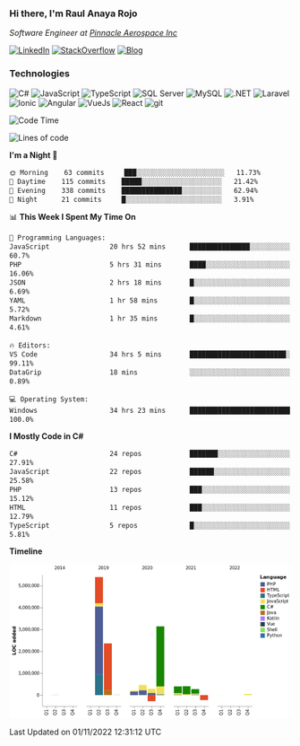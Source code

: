 ### Hi there, I'm Raul Anaya Rojo
*Software Engineer at [Pinnacle Aerospace Inc](http://www.pinnacleaerospace.com/)*  

[![LinkedIn](https://img.shields.io/badge/LinkedIn-0073b1?logo=linkedin&style=flat-square&logoColor=white)](https://www.linkedin.com/in/anayarojo/)
[![StackOverflow](https://img.shields.io/badge/StackOverflow-333?logo=stackoverflow&style=flat-square&logoColor=FE7A16)](https://stackoverflow.com/users/3779757/anayarojo?tab=profile)
[![Blog](https://img.shields.io/badge/Blog-1976d2?logo=bitbucket&style=flat-square&logoColor=white)](http://anayarojo.net/)

### Technologies
![C#](https://img.shields.io/badge/C%23-690081?style=flat-square&logo=c-sharp&logoColor=white)
![JavaScript](https://img.shields.io/badge/JavaScript-F7DF1E?style=flat-square&logo=javascript&logoColor=222)
![TypeScript](https://img.shields.io/badge/TypeScript-3178C6?style=flat-square&logo=typescript&logoColor=white)
![SQL Server](https://img.shields.io/badge/SQL_Server-E02E28?style=flat-square&logo=microsoft-sql-server)
![MySQL](https://img.shields.io/badge/MySQL-00758F?style=flat-square&logo=mysql&logoColor=white)
![.NET](https://img.shields.io/badge/.NET-690081?style=flat-square&logo=.net)
![Laravel](https://img.shields.io/badge/Laravel-FF2D20?style=flat-square&logo=laravel&logoColor=white)
![Ionic](https://img.shields.io/badge/Ionic-3880FF?style=flat-square&logo=ionic&logoColor=white)
![Angular](https://img.shields.io/badge/Angular-C3002F?style=flat-square&logo=angular)
![VueJs](https://img.shields.io/badge/Vue-4FC08D?style=flat-square&logo=vue.js&logoColor=white)
![React](https://img.shields.io/badge/React-61DAFB?style=flat-square&logo=react&logoColor=222)
![git](https://img.shields.io/badge/git-F05133?style=flat-square&logo=git&logoColor=white)

<!--
**anayarojo/anayarojo** is a ✨ _special_ ✨ repository because its `README.md` (this file) appears on your GitHub profile.

Here are some ideas to get you started:

- 🔭 I’m currently working on ...
- 🌱 I’m currently learning ...
- 👯 I’m looking to collaborate on ...
- 🤔 I’m looking for help with ...
- 💬 Ask me about ...
- 📫 How to reach me: ...
- 😄 Pronouns: ...
- ⚡ Fun fact: ...
-->

<!--START_SECTION:waka-->
![Code Time](http://img.shields.io/badge/Code%20Time-2%2C379%20hrs%2029%20mins-blue)

![Lines of code](https://img.shields.io/badge/From%20Hello%20World%20I%27ve%20Written-13%20Million%20lines%20of%20code-blue)

**I'm a Night 🦉** 

```text
🌞 Morning    63 commits     ███░░░░░░░░░░░░░░░░░░░░░░   11.73% 
🌆 Daytime    115 commits    █████░░░░░░░░░░░░░░░░░░░░   21.42% 
🌃 Evening    338 commits    ███████████████░░░░░░░░░░   62.94% 
🌙 Night      21 commits     █░░░░░░░░░░░░░░░░░░░░░░░░   3.91%

```


📊 **This Week I Spent My Time On** 

```text
💬 Programming Languages: 
JavaScript               20 hrs 52 mins      ███████████████░░░░░░░░░░   60.7% 
PHP                      5 hrs 31 mins       ████░░░░░░░░░░░░░░░░░░░░░   16.06% 
JSON                     2 hrs 18 mins       █░░░░░░░░░░░░░░░░░░░░░░░░   6.69% 
YAML                     1 hr 58 mins        █░░░░░░░░░░░░░░░░░░░░░░░░   5.72% 
Markdown                 1 hr 35 mins        █░░░░░░░░░░░░░░░░░░░░░░░░   4.61%

🔥 Editors: 
VS Code                  34 hrs 5 mins       ████████████████████████░   99.11% 
DataGrip                 18 mins             ░░░░░░░░░░░░░░░░░░░░░░░░░   0.89%

💻 Operating System: 
Windows                  34 hrs 23 mins      █████████████████████████   100.0%

```

**I Mostly Code in C#** 

```text
C#                       24 repos            ███████░░░░░░░░░░░░░░░░░░   27.91% 
JavaScript               22 repos            ██████░░░░░░░░░░░░░░░░░░░   25.58% 
PHP                      13 repos            ███░░░░░░░░░░░░░░░░░░░░░░   15.12% 
HTML                     11 repos            ███░░░░░░░░░░░░░░░░░░░░░░   12.79% 
TypeScript               5 repos             █░░░░░░░░░░░░░░░░░░░░░░░░   5.81%

```


**Timeline**

![Chart not found](https://raw.githubusercontent.com/anayarojo/anayarojo/master/charts/bar_graph.png) 


 Last Updated on 01/11/2022 12:31:12 UTC
<!--END_SECTION:waka-->
